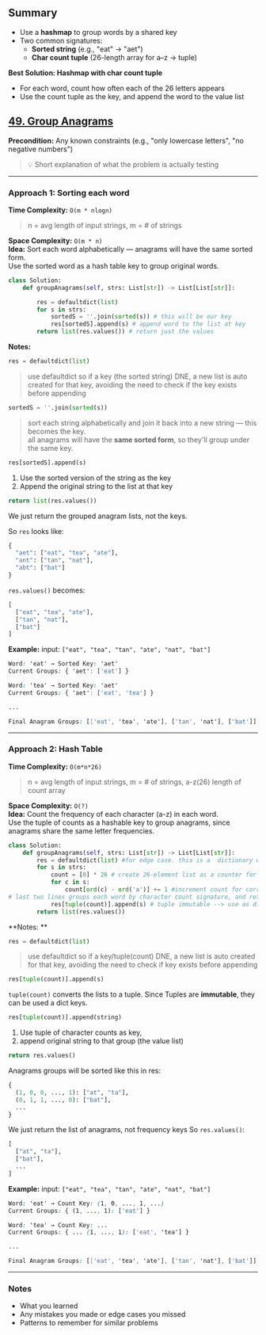 ## Summary
- Use a **hashmap** to group words by a shared key  
- Two common signatures:
  - **Sorted string** (e.g., "eat" → "aet")
  - **Char count tuple** (26-length array for a–z → tuple)

**Best Solution: Hashmap with char count tuple**  
- For each word, count how often each of the 26 letters appears  
- Use the count tuple as the key, and append the word to the value list

## [49. Group Anagrams](https://leetcode.com/problems/group-anagrams/)
**Precondition:** Any known constraints (e.g., "only lowercase letters", "no negative numbers")

> 💡 Short explanation of what the problem is actually testing

---

### Approach 1: Sorting each word  
**Time Complexity:** `O(m * nlogn)`  
> n = avg length of input strings, m = # of strings

**Space Complexity:** `O(m * n)`  
**Idea:** Sort each word alphabetically — anagrams will have the same sorted form.  
Use the sorted word as a hash table key to group original words.
```python
class Solution:
    def groupAnagrams(self, strs: List[str]) -> List[List[str]]:

        res = defaultdict(list)  
        for s in strs:
            sortedS = ''.join(sorted(s)) # this will be our key
            res[sortedS].append(s) # append word to the list at key
        return list(res.values()) # return just the values
```

**Notes:**
```python
res = defaultdict(list)
```
> use defaultdict so if a key (the sorted string) DNE, a new list is auto created for that key, avoiding the need to check if the key exists before appending

```python
sortedS = ''.join(sorted(s))
```
> sort each string alphabetically and join it back into a new string — this becomes the key.  
> all anagrams will have the **same sorted form**, so they'll group under the same key.

```python
res[sortedS].append(s)
```
1. Use the sorted version of the string as the key  
2. Append the original string to the list at that key

```python
return list(res.values())
```
We just return the grouped anagram lists, not the keys.

So `res` looks like:
```python
{
  "aet": ["eat", "tea", "ate"],
  "ant": ["tan", "nat"],
  "abt": ["bat"]
}
```

`res.values()` becomes:
```python
[
  ["eat", "tea", "ate"],
  ["tan", "nat"],
  ["bat"]
]
```

**Example:**
input: `["eat", "tea", "tan", "ate", "nat", "bat"]`
```css
Word: 'eat' → Sorted Key: 'aet'
Current Groups: { 'aet': ['eat'] }

Word: 'tea' → Sorted Key: 'aet'
Current Groups: { 'aet': ['eat', 'tea'] }

...

Final Anagram Groups: [['eat', 'tea', 'ate'], ['tan', 'nat'], ['bat']]
```


---

### Approach 2: Hash Table
**Time Complexity:** `O(m*n*26)` 
> n = avg length of input strings, m = # of strings, a-z(26) length of count array

**Space Complexity:** `O(?)`  
**Idea:** Count the frequency of each character (a-z) in each word.  
Use the tuple of counts as a hashable key to group anagrams, since anagrams share the same letter frequencies.


```python
class Solution:
    def groupAnagrams(self, strs: List[str]) -> List[List[str]]:
        res = defaultdict(list) #for edge case. this is a  dictionary where each value is a list. 
        for s in strs:
            count = [0] * 26 # create 26-element list as a counter for each char in the alphabet
            for c in s:
                count[ord(c) - ord('a')] += 1 #increment count for correct letter based on ASCII value
# last two lines groups each word by character count signature, and returns all grouped list of anagrams
            res[tuple(count)].append(s) # tuple immutable --> use as dictionary key
        return list(res.values())
```
**Notes: **
```python
res = defaultdict(list)
```
> use defaultdict so if a key/tuple(count) DNE, a new list is auto created for that key, avoiding the need to check if key exists before appending

```python 
res[tuple(count)].append(s)
``` 
  ```tuple(count)``` converts the lists to a tuple. Since Tuples are **immutable**, they can be used a dict keys. 

```python 
res[tuple(count)].append(string)
```
  1. Use tuple of character counts as key,
  2. append original string to that group (the value list)

```python
return res.values()
```
Anagrams groups will be sorted like this in res: 
```python
{
  (1, 0, 0, ..., 1): ["at", "ta"],
  (0, 1, 1, ..., 0): ["bat"],
  ...
}
```
We just return the list of anagrams, not frequency keys
So ```res.values()```:
```python
[
  ["at", "ta"],
  ["bat"],
  ...
]

```

**Example:**
input: `["eat", "tea", "tan", "ate", "nat", "bat"]`
```css
Word: 'eat' → Count Key: (1, 0, ..., 1, ...)
Current Groups: { (1, ..., 1): ['eat'] }

Word: 'tea' → Count Key: ...
Current Groups: { ... (1, ..., 1): ['eat', 'tea'] }

...

Final Anagram Groups: [['eat', 'tea', 'ate'], ['tan', 'nat'], ['bat']]
```


---

### Notes
- What you learned
- Any mistakes you made or edge cases you missed
- Patterns to remember for similar problems
